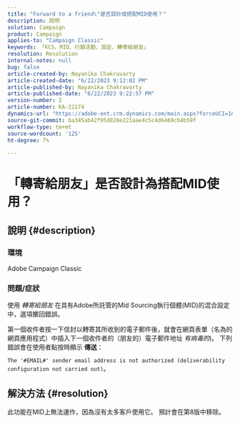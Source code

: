 ```yaml
---
title: "Forward to a friend\"是否設計成搭配MID使用？"
description: 說明
solution: Campaign
product: Campaign
applies-to: "Campaign Classic"
keywords: 「KCS、MID、行銷活動、設定、轉寄給朋友」
resolution: Resolution
internal-notes: null
bug: false
article-created-by: Nayanika Chakravarty
article-created-date: "6/22/2023 9:12:02 PM"
article-published-by: Nayanika Chakravarty
article-published-date: "6/22/2023 9:22:57 PM"
version-number: 2
article-number: KA-22174
dynamics-url: "https://adobe-ent.crm.dynamics.com/main.aspx?forceUCI=1&pagetype=entityrecord&etn=knowledgearticle&id=5a97c368-4111-ee11-8f6d-6045bd006d92"
source-git-commit: ba345ab42f95d828e221aae4c5c4d6469cb4b59f
workflow-type: tm+mt
source-wordcount: '125'
ht-degree: 7%

---
```


# 「轉寄給朋友」是否設計為搭配MID使用？

## 說明 {#description}


### <b>環境</b>

Adobe Campaign Classic

### <b>問題/症狀</b>

使用 *轉寄給朋友* 在具有Adobe所託管的Mid Sourcing執行個體(MID)的混合設定中，選項擲回錯誤。

第一個收件者按一下信封以轉寄其所收到的電子郵件後，就會在網頁表單（名為的網頁應用程式）中插入下一個收件者的（朋友的）電子郵件地址 *有病毒的*)。 下列錯誤會在使用者點按時顯示 <b>傳送</b>：

`The '#EMAIL#' sender email address is not authorized (deliverability configuration not carried out)`。


## 解決方法 {#resolution}


此功能在MID上無法運作，因為沒有太多客戶使用它。 預計會在第8版中移除。
